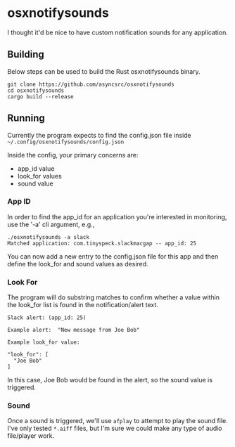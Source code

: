 # osxnotifysounds
I thought it'd be nice to have custom notification sounds for any application.

## Building
Below steps can be used to build the Rust osxnotifysounds binary.

```
git clone https://github.com/asyncsrc/osxnotifysounds
cd osxnotifysounds
cargo build --release
```

## Running
Currently the program expects to find the config.json file inside `~/.config/osxnotifysounds/config.json`

Inside the config, your primary concerns are:

- app_id value
- look_for values
- sound value

### App ID

In order to find the app_id for an application you're interested in monitoring, use the '-a' cli argument, e.g.,

```
./osxnotifysounds -a slack
Matched application: com.tinyspeck.slackmacgap -- app_id: 25
```

You can now add a new entry to the config.json file for this app and then define the look_for and sound values as desired.

### Look For
The program will do substring matches to confirm whether a value within the look_for list is found in the notification/alert text.  

```
Slack alert: (app_id: 25)

Example alert:  "New message from Joe Bob"

Example look_for value:

"look_for": [
  "Joe Bob"
]
```

In this case, Joe Bob would be found in the alert, so the sound value is triggered.

### Sound
Once a sound is triggered, we'll use `afplay` to attempt to play the sound file.  I've only tested `*.aiff` files, but I'm sure we could make any type of audio file/player work.



